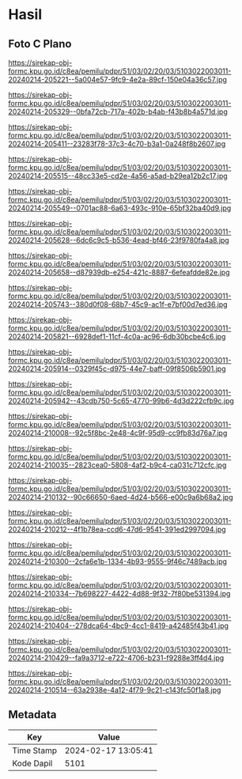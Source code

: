 # Hasil

## Foto C Plano

https://sirekap-obj-formc.kpu.go.id/c8ea/pemilu/pdpr/51/03/02/20/03/5103022003011-20240214-205221--5a004e57-9fc9-4e2a-89cf-150e04a36c57.jpg

https://sirekap-obj-formc.kpu.go.id/c8ea/pemilu/pdpr/51/03/02/20/03/5103022003011-20240214-205329--0bfa72cb-717a-402b-b4ab-f43b8b4a571d.jpg

https://sirekap-obj-formc.kpu.go.id/c8ea/pemilu/pdpr/51/03/02/20/03/5103022003011-20240214-205411--23283f78-37c3-4c70-b3a1-0a248f8b2607.jpg

https://sirekap-obj-formc.kpu.go.id/c8ea/pemilu/pdpr/51/03/02/20/03/5103022003011-20240214-205515--48cc33e5-cd2e-4a56-a5ad-b29ea12b2c17.jpg

https://sirekap-obj-formc.kpu.go.id/c8ea/pemilu/pdpr/51/03/02/20/03/5103022003011-20240214-205549--0701ac88-6a63-493c-910e-65bf32ba40d9.jpg

https://sirekap-obj-formc.kpu.go.id/c8ea/pemilu/pdpr/51/03/02/20/03/5103022003011-20240214-205628--6dc6c9c5-b536-4ead-bf46-23f9780fa4a8.jpg

https://sirekap-obj-formc.kpu.go.id/c8ea/pemilu/pdpr/51/03/02/20/03/5103022003011-20240214-205658--d87939db-e254-421c-8887-6efeafdde82e.jpg

https://sirekap-obj-formc.kpu.go.id/c8ea/pemilu/pdpr/51/03/02/20/03/5103022003011-20240214-205743--380d0f08-68b7-45c9-ac1f-e7bf00d7ed36.jpg

https://sirekap-obj-formc.kpu.go.id/c8ea/pemilu/pdpr/51/03/02/20/03/5103022003011-20240214-205821--6928def1-11cf-4c0a-ac96-6db30bcbe4c6.jpg

https://sirekap-obj-formc.kpu.go.id/c8ea/pemilu/pdpr/51/03/02/20/03/5103022003011-20240214-205914--0329f45c-d975-44e7-baff-09f8506b5901.jpg

https://sirekap-obj-formc.kpu.go.id/c8ea/pemilu/pdpr/51/03/02/20/03/5103022003011-20240214-205942--43cdb750-5c65-4770-99b6-4d3d222cfb9c.jpg

https://sirekap-obj-formc.kpu.go.id/c8ea/pemilu/pdpr/51/03/02/20/03/5103022003011-20240214-210008--92c5f8bc-2e48-4c9f-95d9-cc9fb83d76a7.jpg

https://sirekap-obj-formc.kpu.go.id/c8ea/pemilu/pdpr/51/03/02/20/03/5103022003011-20240214-210035--2823cea0-5808-4af2-b9c4-ca031c712cfc.jpg

https://sirekap-obj-formc.kpu.go.id/c8ea/pemilu/pdpr/51/03/02/20/03/5103022003011-20240214-210132--90c66650-6aed-4d24-b566-e00c9a6b68a2.jpg

https://sirekap-obj-formc.kpu.go.id/c8ea/pemilu/pdpr/51/03/02/20/03/5103022003011-20240214-210212--4f1b78ea-ccd6-47d6-9541-391ed2997094.jpg

https://sirekap-obj-formc.kpu.go.id/c8ea/pemilu/pdpr/51/03/02/20/03/5103022003011-20240214-210300--2cfa6e1b-1334-4b93-9555-9f46c7489acb.jpg

https://sirekap-obj-formc.kpu.go.id/c8ea/pemilu/pdpr/51/03/02/20/03/5103022003011-20240214-210334--7b698227-4422-4d88-9f32-7f80be531394.jpg

https://sirekap-obj-formc.kpu.go.id/c8ea/pemilu/pdpr/51/03/02/20/03/5103022003011-20240214-210404--278dca64-4bc9-4cc1-8419-a42485f43b41.jpg

https://sirekap-obj-formc.kpu.go.id/c8ea/pemilu/pdpr/51/03/02/20/03/5103022003011-20240214-210429--fa9a3712-e722-4706-b231-f9288e3ff4d4.jpg

https://sirekap-obj-formc.kpu.go.id/c8ea/pemilu/pdpr/51/03/02/20/03/5103022003011-20240214-210514--63a2938e-4a12-4f79-9c21-c143fc50f1a8.jpg


## Metadata

| Key        | Value               |
| ---------- | ------------------- |
| Time Stamp | 2024-02-17 13:05:41 |
| Kode Dapil | 5101                |




